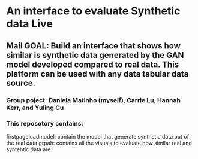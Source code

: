 # An interface to evaluate Synthetic data Live

## Mail GOAL: Build an interface that shows how similar is synthetic data generated by the GAN model developed compared to real data. This platform can be used with any data tabular data source.  

### Group poject: Daniela Matinho (myself), Carrie Lu, Hannah Kerr, and Yuling Gu

### This reposotory contains:
firstpageloadmodel: contain the model that generate synthetic data out of the real data
grpah: contains all the visuals to evaluate how similar real and syntehtic data are
